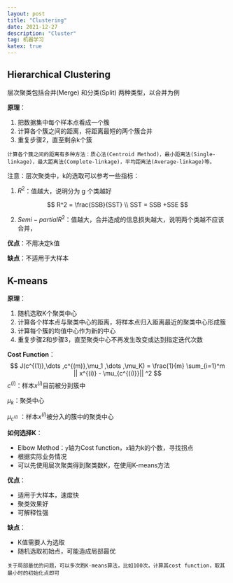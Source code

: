 ```yaml
---
layout: post
title: "Clustering"
date: 2021-12-27
description: "Cluster"
tag: 机器学习
katex: true  
---
```


## Hierarchical  Clustering

层次聚类包括合并(Merge) 和分类(Split) 两种类型，以合并为例

**原理**：

1. 把数据集中每个样本点看成一个簇
2. 计算各个簇之间的距离，将距离最短的两个簇合并
3. 重复步骤2，直至剩余k个簇

```
计算各个簇之间的距离有多种方法：质心法(Centroid Method)，最小距离法(Single-linkage)，最大距离法(Complete-linkage)，平均距离法(Average-linkage)等。
```

注意：层次聚类中，k的选取可以参考一些指标：

1. $R^2$：值越大，说明分为 g 个类越好

$$
R^2 = \frac{SSB}{SST}
\\
SST = SSB +SSE
$$

2. $Semi-partial R^2$：值越大，合并造成的信息损失越大，说明两个类越不应该合并，

**优点**：不用决定k值

**缺点**：不适用于大样本

## K-means

**原理**：

1. 随机选取K个聚类中心
2. 计算各个样本点与聚类中心的距离，将样本点归入距离最近的聚类中心形成簇
3. 计算每个簇的均值中心作为新的中心
4. 重复步骤2和步骤3，直至聚类中心不再发生改变或达到指定迭代次数

**Cost Function**：
$$
J(c^{(1)},\dots ,c^{(m)},\mu_1 ,\dots ,\mu_K) = \frac{1}{m} \sum_{i=1}^m || x^{(i)} - \mu_{c^{(i)}}|| ^2
$$
$c^{(i)}$：样本$x^{(i)}$目前被分到簇中

$\mu_k$：聚类中心

$\mu_{c^{(i)}}$ ：样本$x^{(i)}$被分入的簇中的聚类中心

**如何选择K**：

- Elbow Method：`y`轴为Cost function，`x`轴为k的个数，寻找拐点
- 根据实际业务情况
- 可以先使用层次聚类得到聚类数K，在使用K-means方法

**优点**：

- 适用于大样本，速度快
- 聚类效果好
- 可解释性强

**缺点**：

- K值需要人为选取
- 随机选取初始点，可能造成局部最优

```
关于局部最优的问题，可以多次跑K-means算法，比如100次，计算其cost function，取其最小时的初始化点即可
```




